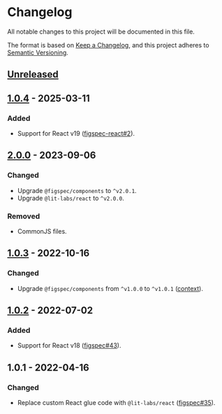 # Changelog

All notable changes to this project will be documented in this file.

The format is based on [Keep a Changelog](https://keepachangelog.com/en/1.0.0/),
and this project adheres to [Semantic Versioning](https://semver.org/spec/v2.0.0.html).

## [Unreleased]

## [1.0.4] - 2025-03-11

### Added

- Support for React v19 ([figspec-react#2](https://github.com/pocka/figspec-react/issues/2)).

## [2.0.0] - 2023-09-06

### Changed

- Upgrade `@figspec/components` to `^v2.0.1`.
- Upgrade `@lit-labs/react` to `^v2.0.0`.

### Removed

- CommonJS files.

## [1.0.3] - 2022-10-16

### Changed

- Upgrade `@figspec/components` from `^v1.0.0` to `^v1.0.1` ([context](https://github.com/pocka/storybook-addon-designs/issues/161#issuecomment-1208178843)).

## [1.0.2] - 2022-07-02

### Added

- Support for React v18 ([figspec#43](https://github.com/pocka/figspec/pull/43)).

## 1.0.1 - 2022-04-16

### Changed

- Replace custom React glue code with `@lit-labs/react` ([figspec#35](https://github.com/pocka/figspec/pull/35)).

[unreleased]: https://github.com/pocka/figspec-react/compare/v2.0.0...HEAD
[2.0.0]: https://github.com/pocka/figspec-react/compare/v1.0.3...v2.0.0
[1.0.4]: https://github.com/pocka/figspec-react/compare/v1.0.3...v1.0.4
[1.0.3]: https://github.com/pocka/figspec-react/compare/v1.0.2...v1.0.3
[1.0.2]: https://github.com/pocka/figspec-react/releases/tag/v1.0.2

